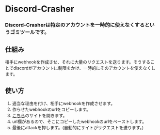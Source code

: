 # Discord-Crasher
### Discord-Crasherは特定のアカウントを一時的に使えなくするというゴミツールです。
## 仕組み
相手にwebhookを作成させ、それに大量のリクエストを送ります。そうすることでdiscordがアカウントに制限をかけ、一時的にそのアカウントを使えなくします。
## 使い方
1. 適当な理由を付け、相手にwebhookを作成させます。
2. 作らせたwebhookのurlをコピーします。
3. [こちら](https://zenon-i.github.com/Discord-Crasher)のサイトを開きます。
4. url欄があるので、そこにコピーしたwebhookのurlをペーストします。
5. 最後にattackを押します。(自動的にサイトがリクエストを送ります。)
